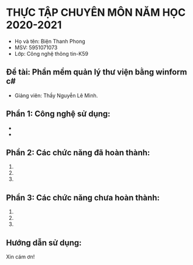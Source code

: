 # THỰC TẬP CHUYÊN MÔN NĂM HỌC 2020-2021

* Họ và tên: Biện Thanh Phong
* MSV: 5951071073
* Lớp: Công nghệ thông tin-K59

## Đề tài: Phần mềm quản lý thư viện bằng winform c#

* Giảng viên: Thầy Nguyễn Lê Minh. 

## Phần 1: Công nghệ sử dụng:
* 
* 
## Phần 2: Các chức năng đã hoàn thành:
1. 
2. 
3. 


## Phần 3: Các chức năng chưa hoàn thành:
1.
2.
3.

## Hướng dẫn sử dụng:


Xin cám ơn!
